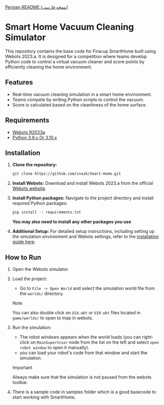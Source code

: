 [Persian README (نسخه فارسی)](README.fa.md)

# Smart Home Vacuum Cleaning Simulator

This repository contains the base code for Firacup SmartHome built using Webots 2023.a. It is designed for a competition where teams develop Python code to control a virtual vacuum cleaner and score points by efficiently cleaning the home environment.

## Features
- Real-time vacuum cleaning simulation in a smart home environment.
- Teams compete by writing Python scripts to control the vacuum.
- Score is calculated based on the cleanliness of the home surface.

## Requirements
- [Webots R2023a](https://github.com/cyberbotics/webots/releases/download/R2023a/webots-R2023a_setup.exe)
- [Python 3.9.x Or 3.10.x](https://www.python.org/downloads/)

## Installation

1. **Clone the repository:**
    ```bash
    git clone https://github.com/cnazk/Smart-Home.git
    ```

2. **Install Webots:**
   Download and install Webots 2023.a from the official [Webots website](https://github.com/cyberbotics/webots/releases/download/R2023a/webots-R2023a_setup.exe).

3. **Install Python packages:**
    Navigate to the project directory and install required Python packages:
    ```bash
    pip install -r requirements.txt
    ```
    **You may also need to install any other packages you use**

4. **Additional Setup:**
   For detailed setup instructions, including setting up the simulation environment and Webots settings, refer to the [installation guide here](https://smarthomerobot.ir/?epkb_post_type_1=installation-guide-setting-up-your-simulation-environment).

## How to Run

1. Open the Webots simulator.

2. Load the project:
    - Go to `File -> Open World` and select the simulation world file from the `worlds/` directory.

    > [!NOTE]  
    > You can also double click on `U14.wbt` or `U19.wbt` files located in `game/worlds/` to open to map in webots.

3. Run the simulation:
    - The robot windows appears when the world loads (you can right-click on `MainSuperVisor` node from the list on the left and select `open robot window` to open it manually).
    - you can load your robot's code from that window and start the simulation.
    > [!IMPORTANT]  
    > Always make sure that the simulation is not paused from the webots toolbar.

4. There is a sample code in samples folder which is a good basecode to start working with SmartHome.

